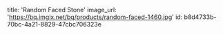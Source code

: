 title: 'Random Faced Stone'
image_url: 'https://bq.imgix.net/bq/products/random-faced-1460.jpg'
id: b8d4733b-70bc-4a21-8829-47cbc706323e

